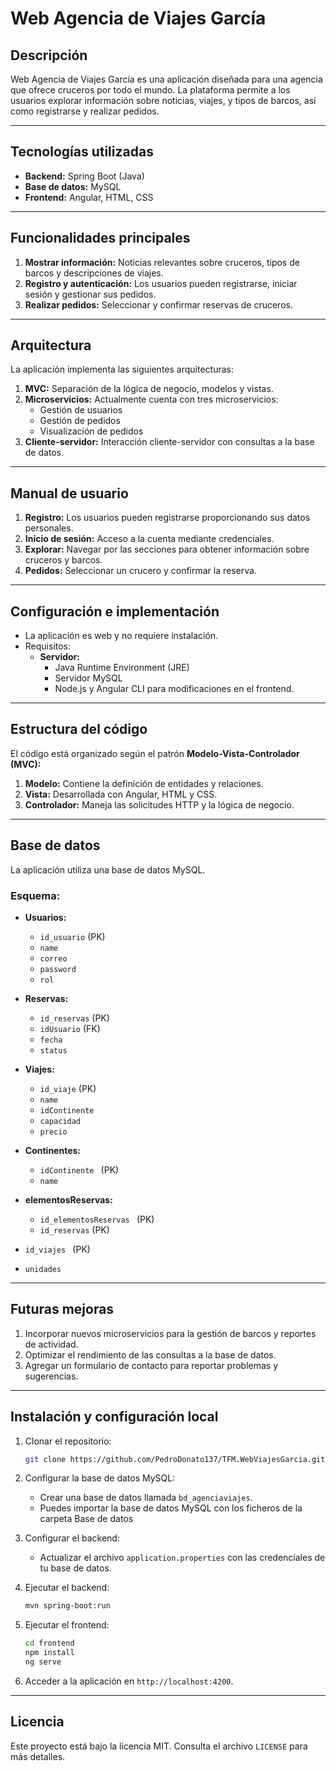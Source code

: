 # Web Agencia de Viajes García

## Descripción
Web Agencia de Viajes García es una aplicación diseñada para una agencia que ofrece cruceros por todo el mundo. La plataforma permite a los usuarios explorar información sobre noticias, viajes, y tipos de barcos, así como registrarse y realizar pedidos.

---

## Tecnologías utilizadas

- **Backend:** Spring Boot (Java)
- **Base de datos:** MySQL
- **Frontend:** Angular, HTML, CSS

---

## Funcionalidades principales

1. **Mostrar información:** Noticias relevantes sobre cruceros, tipos de barcos y descripciones de viajes.
2. **Registro y autenticación:** Los usuarios pueden registrarse, iniciar sesión y gestionar sus pedidos.
3. **Realizar pedidos:** Seleccionar y confirmar reservas de cruceros.

---

## Arquitectura

La aplicación implementa las siguientes arquitecturas:

1. **MVC:** Separación de la lógica de negocio, modelos y vistas.
2. **Microservicios:** Actualmente cuenta con tres microservicios:
   - Gestión de usuarios
   - Gestión de pedidos
   - Visualización de pedidos
3. **Cliente-servidor:** Interacción cliente-servidor con consultas a la base de datos.

---

## Manual de usuario

1. **Registro:** Los usuarios pueden registrarse proporcionando sus datos personales.
2. **Inicio de sesión:** Acceso a la cuenta mediante credenciales.
3. **Explorar:** Navegar por las secciones para obtener información sobre cruceros y barcos.
4. **Pedidos:** Seleccionar un crucero y confirmar la reserva.

---

## Configuración e implementación

- La aplicación es web y no requiere instalación.
- Requisitos:
  - **Servidor:**
    - Java Runtime Environment (JRE)
    - Servidor MySQL
    - Node.js y Angular CLI para modificaciones en el frontend.

---

## Estructura del código

El código está organizado según el patrón **Modelo-Vista-Controlador (MVC):**

1. **Modelo:** Contiene la definición de entidades y relaciones.
2. **Vista:** Desarrollada con Angular, HTML y CSS.
3. **Controlador:** Maneja las solicitudes HTTP y la lógica de negocio.

---

## Base de datos

La aplicación utiliza una base de datos MySQL.

### Esquema:

- **Usuarios:**
  - `id_usuario` (PK)
  - `name`
  - `correo`
  - `password`
  - `rol`


- **Reservas:**
  - `id_reservas` (PK)
  - `idUsuario` (FK)
  - `fecha`
  - `status`

- **Viajes:**
  - `id_viaje` (PK)
  - `name`
  - `idContinente`
  - `capacidad`
  - `precio`

- **Continentes:**
  - `idContinente ` (PK)
  - `name`

- **elementosReservas:**
  - `id_elementosReservas ` (PK)
  - `id_reservas` (PK)
 - `id_viajes ` (PK)
  - `unidades `
---



## Futuras mejoras

1. Incorporar nuevos microservicios para la gestión de barcos y reportes de actividad.
2. Optimizar el rendimiento de las consultas a la base de datos.
3. Agregar un formulario de contacto para reportar problemas y sugerencias.

---

## Instalación y configuración local

1. Clonar el repositorio:
   ```bash
   git clone https://github.com/PedroDonato137/TFM.WebViajesGarcia.git
   ```

2. Configurar la base de datos MySQL:
   - Crear una base de datos llamada `bd_agenciaviajes`.
   - Puedes importar la base de datos MySQL con los ficheros de la carpeta Base de datos

3. Configurar el backend:
   - Actualizar el archivo `application.properties` con las credenciales de tu base de datos.

4. Ejecutar el backend:
   ```bash
   mvn spring-boot:run
   ```


5. Ejecutar el frontend:
   ```bash
   cd frontend
   npm install
   ng serve
   ```

6. Acceder a la aplicación en `http://localhost:4200`.

---

## Licencia

Este proyecto está bajo la licencia MIT. Consulta el archivo `LICENSE` para más detalles.
